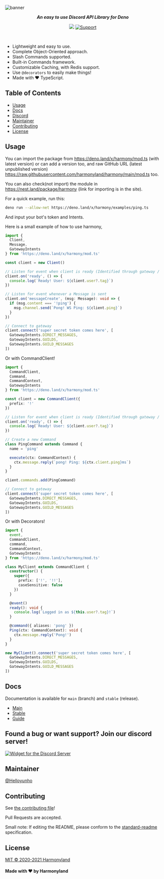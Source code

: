 ![banner](https://cdn.discordapp.com/attachments/783319033730564098/783399012547035176/HarmonyBanner.png)

<p align=center><i><b>An easy to use Discord API Library for Deno</b></i></p>
<p align=center>
<img src="https://img.shields.io/badge/standard--readme-OK-green.svg?style=for-the-badge"/>
<a href=https://discord.gg/WVN2JF2FRv>
  <img src="https://img.shields.io/discord/783319033205751809.svg?label=Discord&logo=Discord&colorB=7289da&style=for-the-badge" alt="Support">
 </a>
</p>
<br>

- Lightweight and easy to use.
- Complete Object-Oriented approach.
- Slash Commands supported.
- Built-in Commands framework.
- Customizable Caching, with Redis support.
- Use `@decorators` to easily make things!
- Made with ❤️ TypeScript.

## Table of Contents

- [Usage](#usage)
- [Docs](#docs)
- [Discord](#discord)
- [Maintainer](#maintainer)
- [Contributing](#contributing)
- [License](#license)

## Usage

You can import the package from https://deno.land/x/harmony/mod.ts (with latest version) or can add a version too, and raw GitHub URL (latest unpublished version) https://raw.githubusercontent.com/harmonyland/harmony/main/mod.ts too.

You can also check(not import) the module in https://nest.land/package/harmony (link for importing is in the site).

For a quick example, run this:

```bash
deno run --allow-net https://deno.land/x/harmony/examples/ping.ts
```

And input your bot's token and Intents.

Here is a small example of how to use harmony,

```ts
import {
  Client,
  Message,
  GatewayIntents
} from 'https://deno.land/x/harmony/mod.ts'

const client = new Client()

// Listen for event when client is ready (Identified through gateway / Resumed)
client.on('ready', () => {
  console.log(`Ready! User: ${client.user?.tag}`)
})

// Listen for event whenever a Message is sent
client.on('messageCreate', (msg: Message): void => {
  if (msg.content === '!ping') {
    msg.channel.send(`Pong! WS Ping: ${client.ping}`)
  }
})

// Connect to gateway
client.connect('super secret token comes here', [
  GatewayIntents.DIRECT_MESSAGES,
  GatewayIntents.GUILDS,
  GatewayIntents.GUILD_MESSAGES
])
```

Or with CommandClient!

```ts
import {
  CommandClient,
  Command,
  CommandContext,
  GatewayIntents
} from 'https://deno.land/x/harmony/mod.ts'

const client = new CommandClient({
  prefix: '!'
})

// Listen for event when client is ready (Identified through gateway / Resumed)
client.on('ready', () => {
  console.log(`Ready! User: ${client.user?.tag}`)
})

// Create a new Command
class PingCommand extends Command {
  name = 'ping'

  execute(ctx: CommandContext) {
    ctx.message.reply(`pong! Ping: ${ctx.client.ping}ms`)
  }
}

client.commands.add(PingCommand)

// Connect to gateway
client.connect('super secret token comes here', [
  GatewayIntents.DIRECT_MESSAGES,
  GatewayIntents.GUILDS,
  GatewayIntents.GUILD_MESSAGES
])
```

Or with Decorators!

```ts
import {
  event,
  CommandClient,
  command,
  CommandContext,
  GatewayIntents
} from 'https://deno.land/x/harmony/mod.ts'

class MyClient extends CommandClient {
  constructor() {
    super({
      prefix: ['!', '!!'],
      caseSensitive: false
    })
  }

  @event()
  ready(): void {
    console.log(`Logged in as ${this.user?.tag}!`)
  }

  @command({ aliases: 'pong' })
  Ping(ctx: CommandContext): void {
    ctx.message.reply('Pong!')
  }
}

new MyClient().connect('super secret token comes here', [
  GatewayIntents.DIRECT_MESSAGES,
  GatewayIntents.GUILDS,
  GatewayIntents.GUILD_MESSAGES
])
```

## Docs

Documentation is available for `main` (branch) and `stable` (release).

- [Main](https://doc.deno.land/https/raw.githubusercontent.com/harmonyland/harmony/main/mod.ts)
- [Stable](https://doc.deno.land/https/deno.land/x/harmony/mod.ts)
- [Guide](https://harmony.mod.land)

## Found a bug or want support? Join our discord server!

[![Widget for the Discord Server](https://discord.com/api/guilds/783319033205751809/widget.png?style=banner1)](https://discord.gg/WVN2JF2FRv)

## Maintainer

[@Helloyunho](https://github.com/Helloyunho)

## Contributing

See [the contributing file](CONTRIBUTING.md)!

Pull Requests are accepted.

Small note: If editing the README, please conform to the [standard-readme](https://github.com/RichardLitt/standard-readme) specification.

## License

[MIT © 2020-2021 Harmonyland](LICENSE)

#### Made with ❤ by Harmonyland
